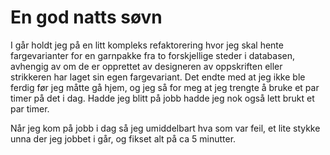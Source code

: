 # En god natts søvn

I går holdt jeg på en litt kompleks refaktorering hvor jeg skal hente fargevarianter for en garnpakke fra to forskjellige steder i databasen, avhengig av om de er opprettet av designeren av oppskriften eller strikkeren har laget sin egen fargevariant. Det endte med at jeg ikke ble ferdig før jeg måtte gå hjem, og jeg så for meg at jeg trengte å bruke et par timer på det i dag. Hadde jeg blitt på jobb hadde jeg nok også lett brukt et par timer.

Når jeg kom på jobb i dag så jeg umiddelbart hva som var feil, et lite stykke unna der jeg jobbet i går, og fikset alt på ca 5 minutter.
